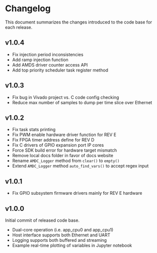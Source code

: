 # Changelog

This document summarizes the changes introduced to the code base for each release.

## v1.0.4

- Fix injection period inconsistencies
- Add ramp injection function
- Add AMDS driver counter access API
- Add top priority scheduler task register method

## v1.0.3

- Fix bug in Vivado project vs. C code config checking
- Reduce max number of samples to dump per time slice over Ethernet

## v1.0.2

- Fix task stats printing
- Fix PWM enable hardware driver function for REV E
- Fix FPGA timer address define for REV D
- Fix C drivers of GPIO expansion port IP cores
- Force SDK build error for hardware target mismatch
- Remove local docs folder in favor of docs website
- Rename `AMDC_Logger` method from `clear()` to `empty()`
- Extend `AMDC_Logger` method `auto_find_vars()` to accept regex input

## v1.0.1

- Fix GPIO subsystem firmware drivers mainly for REV E hardware

## v1.0.0

Initial commit of released code base.

- Dual-core operation (i.e. app_cpu0 and app_cpu1)
- Host interface supports both Ethernet and UART
- Logging supports both buffered and streaming
- Example real-time plotting of variables in Jupyter notebook
